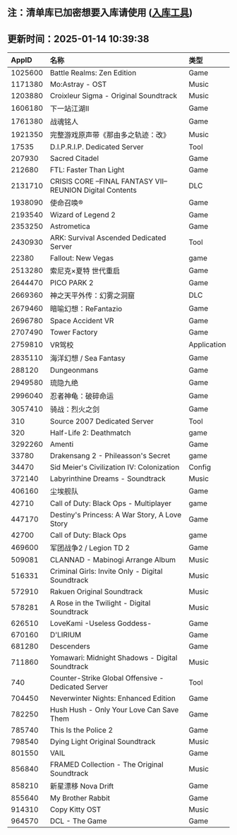 ## 注：清单库已加密想要入库请使用 ([入库工具](https://github.com/BlankTMing/ManifestAutoUpdate/releases))

## 更新时间：2025-01-14 10:39:38
| AppID | 名称 | 类型  |
| :-------------------- | :----------------------------- | :----------- |
| 1025600 | Battle Realms: Zen Edition| Game |
| 1171380 | Mo:Astray - OST| Music |
| 1203880 | Croixleur Sigma - Original Soundtrack| Music |
| 1606180 | 下一站江湖Ⅱ| Game |
| 1761380 | 战魂铭人| Game |
| 1921350 | 完整游戏原声带《那由多之轨迹：改》| Music |
| 17535 | D.I.P.R.I.P. Dedicated Server| Tool |
| 207930 | Sacred Citadel| Game |
| 212680 | FTL: Faster Than Light| Game |
| 2131710 | CRISIS CORE –FINAL FANTASY VII– REUNION Digital Contents| DLC |
| 1938090 | 使命召唤®| Game |
| 2193540 | Wizard of Legend 2| Game |
| 2353250 | Astrometica| Game |
| 2430930 | ARK: Survival Ascended Dedicated Server| Tool |
| 22380 | Fallout: New Vegas| game |
| 2513280 | 索尼克×夏特 世代重启| Game |
| 2644470 | PICO PARK 2| Game |
| 2669360 | 神之天平外传：幻雾之洞窟| DLC |
| 2679460 | 暗喻幻想：ReFantazio| Game |
| 2696780 | Space Accident VR| Game |
| 2707490 | Tower Factory| Game |
| 2759810 | VR驾校| Application |
| 2835110 | 海洋幻想 / Sea Fantasy| Game |
| 288120 | Dungeonmans| Game |
| 2949580 | 琉隐九绝| Game |
| 2996040 | 忍者神龟：破碎命运| Game |
| 3057410 | 骑战：烈火之剑| Game |
| 310 | Source 2007 Dedicated Server| Tool |
| 320 | Half-Life 2: Deathmatch| game |
| 3292260 | Amenti| Game |
| 33780 | Drakensang 2 - Phileasson's Secret| game |
| 34470 | Sid Meier's Civilization IV: Colonization| Config |
| 372140 | Labyrinthine Dreams - Soundtrack| Music |
| 406160 | 尘埃舰队| Game |
| 42710 | Call of Duty: Black Ops - Multiplayer| game |
| 447170 | Destiny's Princess: A War Story, A Love Story| Game |
| 42700 | Call of Duty: Black Ops| game |
| 469600 | 军团战争2 / Legion TD 2| Game |
| 509081 | CLANNAD - Mabinogi Arrange Album| Music |
| 516331 | Criminal Girls: Invite Only - Digital Soundtrack| Music |
| 572910 | Rakuen Original Soundtrack| Music |
| 578281 | A Rose in the Twilight - Digital Soundtrack| Music |
| 626510 | LoveKami -Useless Goddess-| Game |
| 670160 | D'LIRIUM| Game |
| 681280 | Descenders| Game |
| 711860 | Yomawari: Midnight Shadows - Digital Soundtrack| Music |
| 740 | Counter-Strike Global Offensive - Dedicated Server| Tool |
| 704450 | Neverwinter Nights: Enhanced Edition| Game |
| 782250 | Hush Hush - Only Your Love Can Save Them| Game |
| 785740 | This Is the Police 2| Game |
| 798540 | Dying Light Original Soundtrack| Music |
| 801550 | VAIL| Game |
| 856840 | FRAMED Collection - The Original Soundtrack| Music |
| 858210 | 新星漂移 Nova Drift| Game |
| 855640 | My Brother Rabbit| Game |
| 914310 | Copy Kitty OST| Music |
| 964570 | DCL - The Game| Game |
